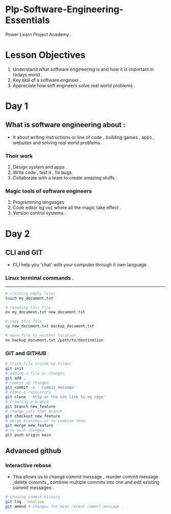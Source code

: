 # Plp-Software-Engineering-Essentials
Power Learn Project  Academy .

# Lesson Objectives 
1) Understand what software engineering is and how it is important in todays world .
2) Key skill of a software engineer .
3) Appreciate how soft engineers solve real world problems .
# Day 1
## What is software engineering about :
- It about writing instructions or line of code , building games , apps , websites and solving real world problems .
 
 ### Their work 
  1.  Design system and apps . 
  2. Write code , test it , fix bugs 
  3. Collaborate with a team to create amazing stuffs .

### Magic tools of software engineers 
  1. Programming languages 
  2. Code editor eg vsc where all the magic take effect .
  3. Version control systems .

# Day 2 
## CLI and GIT 
- CLI help you 'chat' with your computer through it own language .
### Linux terminal commands .
___
```bash
# creating empty files
touch my_document.txt

# renaming this file
mv my_document.txt new_document.txt

# copy this file
cp new_document.txt backup_document.txt 

# move file to another location
mv backup_document.txt /path/to/destination
```
### GIT and GITHUB 
```bash
# track file inside my folder 
git init 
# adding a file or changes 
git add .
# commit my changes 
git commit -m ' commit message'
# clone a repository 
git clone ' http or the ssh link to my repo'
# creating a branch 
git branch new_feature 
# change into that branch 
git checkout new_feature 
# merge branches or to combine them 
git merge new_feature 
# to push changes 
git push origin main 
```
## Advanced github 
###  Interactive rebase
- This allows us to change commit message , reorder commit message ,delete commits , combine multiple commits into one and edit existing commit messages .
```bash 
# showing commit history 
git log --oneline 
git amend # changes the most recent commit message .
